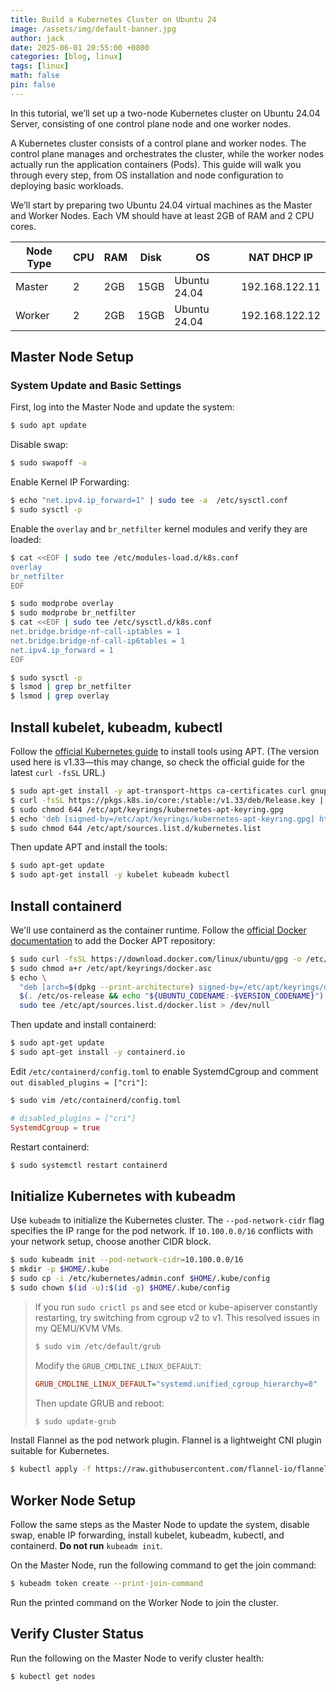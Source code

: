 ```yaml
---
title: Build a Kubernetes Cluster on Ubuntu 24
image: /assets/img/default-banner.jpg
author: jack
date: 2025-06-01 20:55:00 +0800
categories: [blog, linux]
tags: [linux]
math: false
pin: false
---
```


In this tutorial, we’ll set up a two-node Kubernetes cluster on Ubuntu 24.04 Server, consisting of one control plane node and one worker nodes.

A Kubernetes cluster consists of a control plane and worker nodes. The control plane manages and orchestrates the cluster, while the worker nodes actually run the application containers (Pods). This guide will walk you through every step, from OS installation and node configuration to deploying basic workloads.

We’ll start by preparing two Ubuntu 24.04 virtual machines as the Master and Worker Nodes. Each VM should have at least 2GB of RAM and 2 CPU cores.


| Node Type | CPU | RAM | Disk | OS | NAT DHCP IP |
| --------- | --- | --- | ---- | -- | ------------ |
| Master    | 2   | 2GB | 15GB | Ubuntu 24.04 | 192.168.122.11 |
| Worker    | 2   | 2GB | 15GB | Ubuntu 24.04 | 192.168.122.12 |

## Master Node Setup

### System Update and Basic Settings

First, log into the Master Node and update the system:

```sh
$ sudo apt update
```

Disable swap:

```sh
$ sudo swapoff -a
```

Enable Kernel IP Forwarding:

```sh
$ echo "net.ipv4.ip_forward=1" | sudo tee -a  /etc/sysctl.conf
$ sudo sysctl -p
```

Enable the `overlay` and `br_netfilter` kernel modules and verify they are loaded:

```sh
$ cat <<EOF | sudo tee /etc/modules-load.d/k8s.conf
overlay
br_netfilter
EOF

$ sudo modprobe overlay
$ sudo modprobe br_netfilter
$ cat <<EOF | sudo tee /etc/sysctl.d/k8s.conf 
net.bridge.bridge-nf-call-iptables = 1 
net.bridge.bridge-nf-call-ip6tables = 1 
net.ipv4.ip_forward = 1 
EOF

$ sudo sysctl -p
$ lsmod | grep br_netfilter 
$ lsmod | grep overlay
```

## Install kubelet, kubeadm, kubectl

Follow the [official Kubernetes guide](https://kubernetes.io/docs/setup/production-environment/tools/kubeadm/install-kubeadm/) to install tools using APT. (The version used here is v1.33—this may change, so check the official guide for the latest `curl -fsSL` URL.)

```sh
$ sudo apt-get install -y apt-transport-https ca-certificates curl gnupg
$ curl -fsSL https://pkgs.k8s.io/core:/stable:/v1.33/deb/Release.key | sudo gpg --dearmor -o /etc/apt/keyrings/kubernetes-apt-keyring.gpg
$ sudo chmod 644 /etc/apt/keyrings/kubernetes-apt-keyring.gpg
$ echo 'deb [signed-by=/etc/apt/keyrings/kubernetes-apt-keyring.gpg] https://pkgs.k8s.io/core:/stable:/v1.33/deb/ /' | sudo tee /etc/apt/sources.list.d/kubernetes.list
$ sudo chmod 644 /etc/apt/sources.list.d/kubernetes.list
```

Then update APT and install the tools:

```sh
$ sudo apt-get update
$ sudo apt-get install -y kubelet kubeadm kubectl
```

## Install containerd

We'll use containerd as the container runtime. Follow the [official Docker documentation](https://docs.docker.com/engine/install/ubuntu/) to add the Docker APT repository:

```sh
$ sudo curl -fsSL https://download.docker.com/linux/ubuntu/gpg -o /etc/apt/keyrings/docker.asc
$ sudo chmod a+r /etc/apt/keyrings/docker.asc
$ echo \
  "deb [arch=$(dpkg --print-architecture) signed-by=/etc/apt/keyrings/docker.asc] https://download.docker.com/linux/ubuntu \
  $(. /etc/os-release && echo "${UBUNTU_CODENAME:-$VERSION_CODENAME}") stable" | \
  sudo tee /etc/apt/sources.list.d/docker.list > /dev/null
```

Then update and install containerd:

```sh
$ sudo apt-get update
$ sudo apt-get install -y containerd.io
```

Edit `/etc/containerd/config.toml` to enable SystemdCgroup and comment `out disabled_plugins = ["cri"]`:

```sh
$ sudo vim /etc/containerd/config.toml
```

```toml
# disabled_plugins = ["cri"]
SystemdCgroup = true
```

Restart containerd:

```sh
$ sudo systemctl restart containerd
```

## Initialize Kubernetes with kubeadm

Use `kubeadm` to initialize the Kubernetes cluster. The `--pod-network-cidr` flag specifies the IP range for the pod network. If `10.100.0.0/16` conflicts with your network setup, choose another CIDR block.

```sh
$ sudo kubeadm init --pod-network-cidr=10.100.0.0/16
$ mkdir -p $HOME/.kube
$ sudo cp -i /etc/kubernetes/admin.conf $HOME/.kube/config
$ sudo chown $(id -u):$(id -g) $HOME/.kube/config
```

> If you run `sudo crictl ps` and see etcd or kube-apiserver constantly restarting, try switching from cgroup v2 to v1. This resolved issues in my QEMU/KVM VMs.
> ```sh
> $ sudo vim /etc/default/grub
> ```
> Modify the `GRUB_CMDLINE_LINUX_DEFAULT`:
> ```ini
> GRUB_CMDLINE_LINUX_DEFAULT="systemd.unified_cgroup_hierarchy=0"
> ```
> Then update GRUB and reboot:
> ```sh
> $ sudo update-grub
> ```

Install Flannel as the pod network plugin. Flannel is a lightweight CNI plugin suitable for Kubernetes.

```sh
$ kubectl apply -f https://raw.githubusercontent.com/flannel-io/flannel/master/Documentation/kube-flannel.yml
```

## Worker Node Setup

Follow the same steps as the Master Node to update the system, disable swap, enable IP forwarding, install kubelet, kubeadm, kubectl, and containerd. **Do not run** `kubeadm init`.

On the Master Node, run the following command to get the join command:

```sh
$ kubeadm token create --print-join-command
```

Run the printed command on the Worker Node to join the cluster.

## Verify Cluster Status

Run the following on the Master Node to verify cluster health:

```sh
$ kubectl get nodes
```